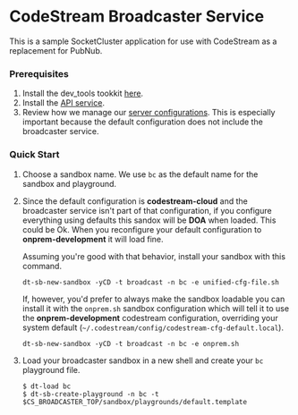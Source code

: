 # CodeStream Broadcaster Service

This is a sample SocketCluster application for use with CodeStream
as a replacement for PubNub.

### Prerequisites
1. Install the dev_tools tookkit
   [here](https://github.com/teamcodestream/dev_tools).
1. Install the [API service](https://github.com/teamcodestream/api_service).
1. Review how we manage our [server configurations](README.unified-cfg-file.md).
   This is especially important because the default configuration does not
   include the broadcaster service.

### Quick Start

1. Choose a sandbox name. We use `bc` as the default name for the sandbox and
   playground.

1. Since the default configuration is **codestream-cloud** and the broadcaster
   service isn't part of that configuration, if you configure everything using
   defaults this sandox will be **DOA** when loaded. This could be Ok. When you
   reconfigure your default configuration to **onprem-development** it will load
   fine.

   Assuming you're good with that behavior, install your sandbox with this command.
	```
	dt-sb-new-sandbox -yCD -t broadcast -n bc -e unified-cfg-file.sh
	```
   If, however, you'd prefer to always make the sandbox loadable you can install
   it with the `onprem.sh` sandbox configuration which will tell it to use the
   **onprem-development** codestream configuration, overriding your system
   default (`~/.codestream/config/codestream-cfg-default.local`).
	```
	dt-sb-new-sandbox -yCD -t broadcast -n bc -e onprem.sh
	```

1. Load your broadcaster sandbox in a new shell and create your `bc` playground
   file.
	```
	$ dt-load bc
	$ dt-sb-create-playground -n bc -t $CS_BROADCASTER_TOP/sandbox/playgrounds/default.template
	```


